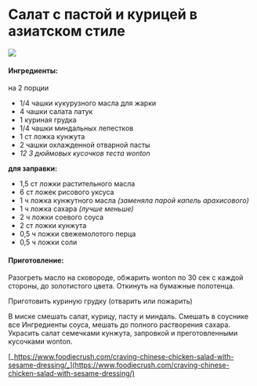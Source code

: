 # Салат с пастой и курицей в азиатском стиле

![](https://i.pinimg.com/564x/a4/39/e3/a439e32ff0b024338725afcbea7868a2.jpg)

#### Ингредиенты:

на 2 порции

* 1/4 чашки кукурузного масла для жарки
* 4 чашки салата латук
* 1 куриная грудка
* 1/4 чашки миндальных лепестков
* 1 ст ложка кунжута
* 2 чашки охлажденной отварной пасты
* _12 3 дюймовых кусочков теста wonton_

**для заправки:**

* 1,5 ст ложки растительного масла
* 6 ст ложек рисового уксуса
* 1 ч ложка кунжутного масла  _\(заменяла парой капель арахисового\)_
* 1 ч ложка сахара _\(лучше меньше\)_
* 2 ч ложки соевого соуса
* 2 ст ложки кунжута
* 0,5 ч ложки свежемолотого перца
* 0,5 ч ложки соли

#### Приготовление:

Разогреть масло на сковороде, обжарить wonton по 30 сек с каждой стороны, до золотистого цвета. Откинуть на бумажные полотенца.

Приготовить куриную грудку \(отварить или пожарить\)

В миске смешать салат, курицу, пасту и миндаль. Смешать в соуснике все Ингредиенты соуса, мешать до полного растворения сахара. Украсить салат семечками кунжута, запровкой и преготовленными кусочками wonton.

[_https://www.foodiecrush.com/craving-chinese-chicken-salad-with-sesame-dressing/_](https://www.foodiecrush.com/craving-chinese-chicken-salad-with-sesame-dressing/)

